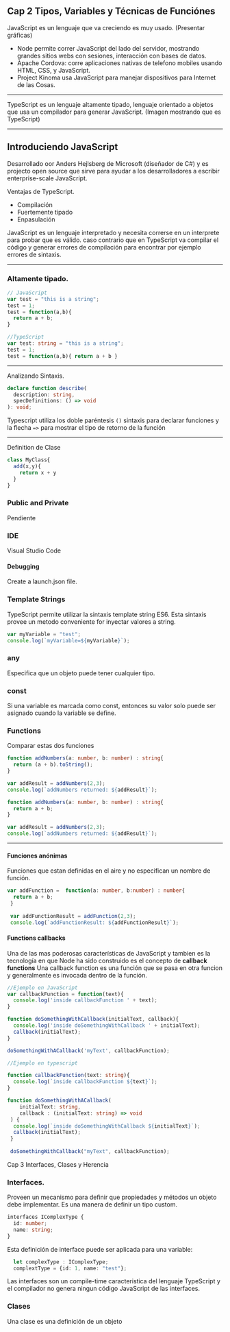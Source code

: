 
## Cap 2 Tipos, Variables y Técnicas de Funciónes
JavaScript es un lenguaje que va creciendo es muy usado. (Presentar gráficas)
* Node permite correr JavaScript del lado del servidor, mostrando grandes sitios webs con sesiones, interacción con bases de datos.
* Apache Cordova: corre aplicaciones nativas de telefono mobiles usando HTML, CSS, y JavaScript.
* Project Kinoma usa JavaScript para manejar dispositivos para Internet de las Cosas.
___

TypeScript es un lenguaje altamente tipado, lenguaje orientado a objetos que usa un compilador para generar JavaScript.
(Imagen mostrando que es TypeScript)
___
## Introduciendo JavaScript
Desarrollado oor Anders Hejlsberg de Microsoft (diseñador de C#) y es projecto open source que sirve para ayudar a los desarrolladores a escribir enterprise-scale JavaScript.

Ventajas de TypeScript.
* Compilación
* Fuertemente tipado
* Enpasulación

JavaScript es un lenguaje interpretado y necesita correrse en un interprete para probar que es válido. caso contrario que en TypeScript 
va compilar el código y generar errores de compilación para encontrar por ejemplo errores de sintaxis.
___

### Altamente tipado.
```javascript
// JavaScript
var test = "this is a string";
test = 1;
test = function(a,b){
  return a + b;
}
```

```typescript
//TypeScript
var test: string = "this is a string";
test = 1;
test = function(a,b){ return a + b }
```

___

Analizando Sintaxis.
```typescript
declare function describe(
  description: string,
  specDefinitions: () => void
): void;
```
Typescript utiliza los doble paréntesis `()` sintaxis para declarar funciones y la flecha `=>` para mostrar el tipo de retorno
de la función

___

Definition de Clase
```typescript
class MyClass{
  add(x,y){
    return x + y
  }
}
```

### Public and Private 
Pendiente



### IDE
Visual Studio Code
#### Debugging
Create a launch.json file.

### Template Strings
TypeScript permite utilizar la sintaxis template string ES6. Esta sintaxis provee un metodo conveniente for inyectar valores a string.

```typescript
var myVariable = "test";
console.log(`myVariable=${myVariable}`);
```
### any
Especifica que un objeto puede tener cualquier tipo.

### const
Si una variable es marcada como const, entonces su valor solo puede ser asignado cuando la variable se define.


### Functions

Comparar estas dos funciones 
```typescript
function addNumbers(a: number, b: number) : string{
  return (a + b).toString();
}

var addResult = addNumbers(2,3);
console.log(`addNumbers returned: ${addResult}`);
```

```typescript
function addNumbers(a: number, b: number) : string{
  return a + b;
}

var addResult = addNumbers(2,3);
console.log(`addNumbers returned: ${addResult}`);
```
___
#### Funciones anónimas
Funciones que estan definidas en el aire y no especifican un nombre de función.
```typescript
var addFunction =  function(a: number, b:number) : number{
  return a + b;
 }
 
 var addFunctionResult = addFunction(2,3);
 console.log(`addFunctionResult: ${addFunctionResult}`);

```

#### Functions callbacks
Una de las mas poderosas características de JavaScript y tambien es la tecnología en que Node ha sido construido es el concepto de 
**callback functions**
Una callback function es una función que se pasa en otra funcion y generalmente es invocada dentro de la función.

```typescript
//Ejemplo en JavaScript
var callbackFunction = function(text){
  console.log('inside callbackFunction ' + text);
}

function doSomethingWithCallback(initialText, callback){
  console.log('inside doSomethingWithCallback ' + initialText);
  callback(initialText);
}

doSomethingWithACallback('myText', callbackFunction);

```

```typescript
//Ejemplo en typescript

function callbackFunction(text: string){
  console.log(`inside callbackFunction ${text}`);
}

function doSomethingWithACallback(
    initialText: string,
    callback : (initialText: string) => void
 ) {
  console.log(`inside doSomethingWithCallback ${initialText}`);
  callback(initialText);
 }
 
 doSomethingWithCallback("myText", callbackFunction);
```

Cap 3 Interfaces, Clases y Herencia

### Interfaces.
Proveen un mecanismo para definir que propiedades y métodos un objeto debe implementar. 
Es una manera de definir un tipo custom.

```typescript
interfaces IComplexType {
  id: number;
  name: string;
}

```
Esta definición de interface puede ser aplicada para una variable:

```typescript
  let complexType : IComplexType;
  complextType = {id: 1, name: "test"};
```

Las interfaces son un compile-time caracteristica del lenguaje TypeScript y el compilador no genera ningun código
JavaScript de las interfaces.

### Clases
Una clase es una definición de un objeto



